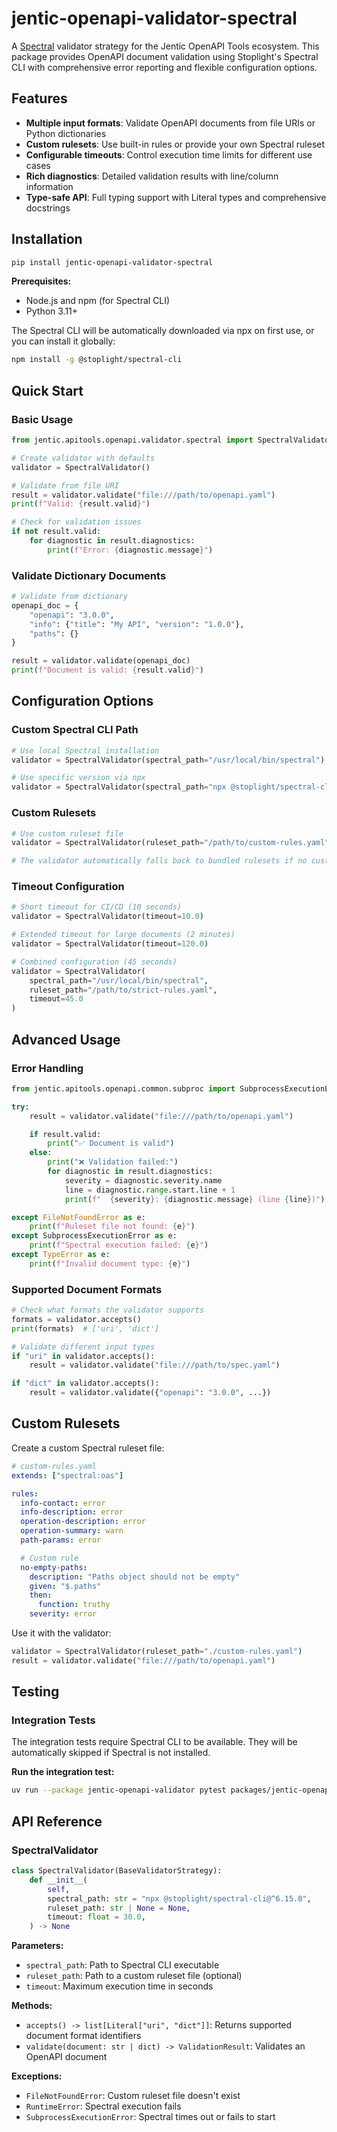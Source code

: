 # jentic-openapi-validator-spectral

A [Spectral](https://github.com/stoplightio/spectral) validator strategy for the Jentic OpenAPI Tools ecosystem. This package provides OpenAPI document validation using Stoplight's Spectral CLI with comprehensive error reporting and flexible configuration options.

## Features

- **Multiple input formats**: Validate OpenAPI documents from file URIs or Python dictionaries
- **Custom rulesets**: Use built-in rules or provide your own Spectral ruleset
- **Configurable timeouts**: Control execution time limits for different use cases
- **Rich diagnostics**: Detailed validation results with line/column information
- **Type-safe API**: Full typing support with Literal types and comprehensive docstrings

## Installation

```bash
pip install jentic-openapi-validator-spectral
```

**Prerequisites:**
- Node.js and npm (for Spectral CLI)
- Python 3.11+

The Spectral CLI will be automatically downloaded via npx on first use, or you can install it globally:

```bash
npm install -g @stoplight/spectral-cli
```

## Quick Start

### Basic Usage

```python
from jentic.apitools.openapi.validator.spectral import SpectralValidator

# Create validator with defaults
validator = SpectralValidator()

# Validate from file URI
result = validator.validate("file:///path/to/openapi.yaml")
print(f"Valid: {result.valid}")

# Check for validation issues
if not result.valid:
    for diagnostic in result.diagnostics:
        print(f"Error: {diagnostic.message}")
```

### Validate Dictionary Documents

```python
# Validate from dictionary
openapi_doc = {
    "openapi": "3.0.0",
    "info": {"title": "My API", "version": "1.0.0"},
    "paths": {}
}

result = validator.validate(openapi_doc)
print(f"Document is valid: {result.valid}")
```

## Configuration Options

### Custom Spectral CLI Path

```python
# Use local Spectral installation
validator = SpectralValidator(spectral_path="/usr/local/bin/spectral")

# Use specific version via npx
validator = SpectralValidator(spectral_path="npx @stoplight/spectral-cli@^6.15.0")
```

### Custom Rulesets

```python
# Use custom ruleset file
validator = SpectralValidator(ruleset_path="/path/to/custom-rules.yaml")

# The validator automatically falls back to bundled rulesets if no custom path is provided
```

### Timeout Configuration

```python
# Short timeout for CI/CD (10 seconds)
validator = SpectralValidator(timeout=10.0)

# Extended timeout for large documents (2 minutes)
validator = SpectralValidator(timeout=120.0)

# Combined configuration (45 seconds)
validator = SpectralValidator(
    spectral_path="/usr/local/bin/spectral",
    ruleset_path="/path/to/strict-rules.yaml",
    timeout=45.0
)
```

## Advanced Usage

### Error Handling

```python
from jentic.apitools.openapi.common.subproc import SubprocessExecutionError

try:
    result = validator.validate("file:///path/to/openapi.yaml")

    if result.valid:
        print("✅ Document is valid")
    else:
        print("❌ Validation failed:")
        for diagnostic in result.diagnostics:
            severity = diagnostic.severity.name
            line = diagnostic.range.start.line + 1
            print(f"  {severity}: {diagnostic.message} (line {line})")

except FileNotFoundError as e:
    print(f"Ruleset file not found: {e}")
except SubprocessExecutionError as e:
    print(f"Spectral execution failed: {e}")
except TypeError as e:
    print(f"Invalid document type: {e}")
```

### Supported Document Formats

```python
# Check what formats the validator supports
formats = validator.accepts()
print(formats)  # ['uri', 'dict']

# Validate different input types
if "uri" in validator.accepts():
    result = validator.validate("file:///path/to/spec.yaml")

if "dict" in validator.accepts():
    result = validator.validate({"openapi": "3.0.0", ...})
```

## Custom Rulesets

Create a custom Spectral ruleset file:

```yaml
# custom-rules.yaml
extends: ["spectral:oas"]

rules:
  info-contact: error
  info-description: error
  operation-description: error
  operation-summary: warn
  path-params: error

  # Custom rule
  no-empty-paths:
    description: "Paths object should not be empty"
    given: "$.paths"
    then:
      function: truthy
    severity: error
```

Use it with the validator:

```python
validator = SpectralValidator(ruleset_path="./custom-rules.yaml")
result = validator.validate("file:///path/to/openapi.yaml")
```

## Testing

### Integration Tests

The integration tests require Spectral CLI to be available. They will be automatically skipped if Spectral is not installed.

**Run the integration test:**

```bash
uv run --package jentic-openapi-validator pytest packages/jentic-openapi-validator -v
```

## API Reference

### SpectralValidator

```python
class SpectralValidator(BaseValidatorStrategy):
    def __init__(
        self,
        spectral_path: str = "npx @stoplight/spectral-cli@^6.15.0",
        ruleset_path: str | None = None,
        timeout: float = 30.0,
    ) -> None
```

**Parameters:**
- `spectral_path`: Path to Spectral CLI executable
- `ruleset_path`: Path to a custom ruleset file (optional)
- `timeout`: Maximum execution time in seconds

**Methods:**

- `accepts() -> list[Literal["uri", "dict"]]`: Returns supported document format identifiers
- `validate(document: str | dict) -> ValidationResult`: Validates an OpenAPI document

**Exceptions:**
- `FileNotFoundError`: Custom ruleset file doesn't exist
- `RuntimeError`: Spectral execution fails
- `SubprocessExecutionError`: Spectral times out or fails to start